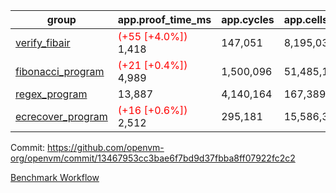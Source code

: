 | group | app.proof_time_ms | app.cycles | app.cells_used | leaf.proof_time_ms | leaf.cycles | leaf.cells_used |
| -- | -- | -- | -- | -- | -- | -- |
| [verify_fibair](https://github.com/openvm-org/openvm/blob/benchmark-results/benchmarks-pr/1431/verify_fibair-13467953cc3bae6f7bd9d37fbba8ff07922fc2c2.md) |<span style='color: red'>(+55 [+4.0%])</span> 1,418 |  147,051 |  8,195,036 |- | - | - |
| [fibonacci_program](https://github.com/openvm-org/openvm/blob/benchmark-results/benchmarks-pr/1431/fibonacci-13467953cc3bae6f7bd9d37fbba8ff07922fc2c2.md) |<span style='color: red'>(+21 [+0.4%])</span> 4,989 |  1,500,096 |  51,485,167 |- | - | - |
| [regex_program](https://github.com/openvm-org/openvm/blob/benchmark-results/benchmarks-pr/1431/regex-13467953cc3bae6f7bd9d37fbba8ff07922fc2c2.md) | 13,887 |  4,140,164 |  167,389,450 |- | - | - |
| [ecrecover_program](https://github.com/openvm-org/openvm/blob/benchmark-results/benchmarks-pr/1431/ecrecover-13467953cc3bae6f7bd9d37fbba8ff07922fc2c2.md) |<span style='color: red'>(+16 [+0.6%])</span> 2,512 |  295,181 |  15,586,346 |- | - | - |


Commit: https://github.com/openvm-org/openvm/commit/13467953cc3bae6f7bd9d37fbba8ff07922fc2c2

[Benchmark Workflow](https://github.com/openvm-org/openvm/actions/runs/13819075684)
